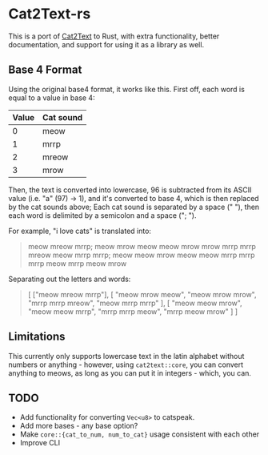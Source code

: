 # Cat2Text-rs

This is a port of [Cat2Text](https://github.com/askiiart/Cat2Text) to Rust, with extra functionality, better documentation, and support for using it as a library as well.

## Base 4 Format

Using the original base4 format, it works like this. First off, each word is equal to a value in base 4:

| Value | Cat sound |
| ----- | --------- |
| 0     | meow      |
| 1     | mrrp      |
| 2     | mreow     |
| 3     | mrow      |

Then, the text is converted into lowercase, 96 is subtracted from its ASCII value (i.e. "a" (97) -> 1), and it's converted to base 4, which is then replaced by the cat sounds above; Each cat sound is separated by a space (" "), then each word is delimited by a semicolon and a space ("; ").

For example, "i love cats" is translated into:

> meow mreow mrrp; meow mrow meow meow mrow mrow mrrp mrrp mreow meow mrrp mrrp; meow meow mrow meow meow mrrp mrrp mrrp meow mrrp meow mrow

Separating out the letters and words:

> [
> ["meow mreow mrrp"],
> [
> "meow mrow meow",
> "meow mrow mrow",
> "mrrp mrrp mreow",
> "meow mrrp mrrp"
> ],
> [
> "meow meow mrow",
> "meow meow mrrp",
> "mrrp mrrp meow",
> "mrrp meow mrow"
> ]
> ]

## Limitations

This currently only supports lowercase text in the latin alphabet without numbers or anything - however, using `cat2text::core`, you can convert anything to meows, as long as you can put it in integers - which, you can.

## TODO

- Add functionality for converting `Vec<u8>` to catspeak.
- Add more bases - any base option?
- Make `core::{cat_to_num, num_to_cat}` usage consistent with each other
- Improve CLI
